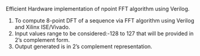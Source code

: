 Efficient Hardware implementation of npoint FFT algorithm using Verilog.
1) To compute 8-point DFT of a sequence via
FFT algorithm using Verilog and Xilinx
ISE/Vivado.
2) Input values range to be considered:-128 to 127 that will be provided in 2’s
complement form.
3) Output generated is in 2’s
complement representation.


